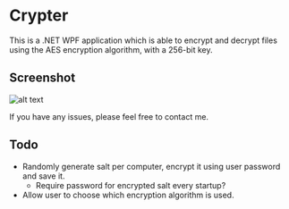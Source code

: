 # Crypter
This is a .NET WPF application which is able to encrypt and decrypt files using the AES encryption algorithm, with a 256-bit key.

## Screenshot

![alt text](https://pcbx.us/muny/cecg.png "screenshot")


If you have any issues, please feel free to contact me.

## Todo
* Randomly generate salt per computer, encrypt it using user password and save it.
	* Require password for encrypted salt every startup?
* Allow user to choose which encryption algorithm is used.